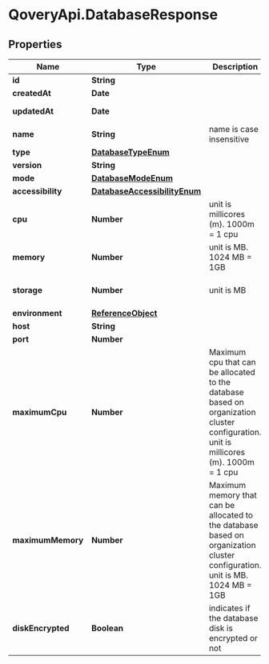 # QoveryApi.DatabaseResponse

## Properties

Name | Type | Description | Notes
------------ | ------------- | ------------- | -------------
**id** | **String** |  | [readonly] 
**createdAt** | **Date** |  | [readonly] 
**updatedAt** | **Date** |  | [optional] [readonly] 
**name** | **String** | name is case insensitive | 
**type** | [**DatabaseTypeEnum**](DatabaseTypeEnum.md) |  | 
**version** | **String** |  | 
**mode** | [**DatabaseModeEnum**](DatabaseModeEnum.md) |  | 
**accessibility** | [**DatabaseAccessibilityEnum**](DatabaseAccessibilityEnum.md) |  | [optional] 
**cpu** | **Number** | unit is millicores (m). 1000m &#x3D; 1 cpu | [optional] [default to 250]
**memory** | **Number** | unit is MB. 1024 MB &#x3D; 1GB | [optional] [default to 256]
**storage** | **Number** | unit is MB | [optional] [default to 10240]
**environment** | [**ReferenceObject**](ReferenceObject.md) |  | [optional] 
**host** | **String** |  | [optional] 
**port** | **Number** |  | [optional] 
**maximumCpu** | **Number** | Maximum cpu that can be allocated to the database based on organization cluster configuration. unit is millicores (m). 1000m &#x3D; 1 cpu | [optional] [default to 250]
**maximumMemory** | **Number** | Maximum memory that can be allocated to the database based on organization cluster configuration. unit is MB. 1024 MB &#x3D; 1GB | [optional] [default to 256]
**diskEncrypted** | **Boolean** | indicates if the database disk is encrypted or not | [optional] 


